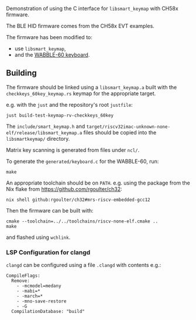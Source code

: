 Demonstration of using the C interface for `libsmart_keymap` with CH58x
 firmware.

The BLE HID firmware comes from the CH58x EVT examples.

The firmware has been modified to:
- use `libsmart_keymap`,
- and the [WABBLE-60
 keyboard](https://github.com/rgoulter/keyboard-labs/releases/tag/wabble-60-rev2024.2).

## Building

The firmware should be linked using a `libsmart_keymap.a`
 built with the `checkkeys_60key_keymap.rs` keymap
 for the appropriate target.

e.g. with the `just` and the repository's root `justfile`:

```
just build-test-keymap-rv-checkkeys_60key
```

The `include/smart_keymap.h` and
`target/riscv32imac-unknown-none-elf/release/libsmart_keymap.a`
files should be copied into the `libsmartkeymap/` directory.

Matrix key scanning is generated from files under `ncl/`.

To generate the `generated/keyboard.c` for the WABBLE-60, run:

```
make
```

An appropriate toolchain should be on `PATH`. e.g. using the package from the
Nix flake from <https://github.com/rgoulter/ch32>:

```
nix shell github:rgoulter/ch32#mrs-riscv-embedded-gcc12
```

Then the firmware can be built with:

```
cmake --toolchain=../../toolchains/riscv-none-elf.cmake ..
make
```

and flashed using `wchlink`.

### LSP Configuration for clangd

`clangd` can be configured using a file `.clangd` with contents e.g.:

```
CompileFlags:
  Remove:
    - -mcmodel=medany
    - -mabi=*
    - -march=*
    - -mno-save-restore
    - -G
  CompilationDatabase: "build"
```
